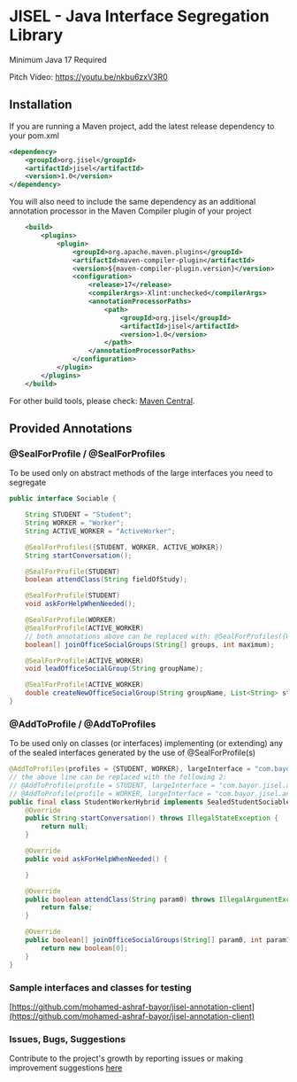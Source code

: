 # JISEL - Java Interface Segregation Library
Minimum Java 17 Required

Pitch Video: https://youtu.be/nkbu6zxV3R0

## Installation

If you are running a Maven project, add the latest release dependency to your pom.xml
```xml
<dependency>
    <groupId>org.jisel</groupId>
    <artifactId>jisel</artifactId>
    <version>1.0</version>
</dependency>
``` 
You will also need to include the same dependency as an additional annotation processor in the Maven Compiler plugin of your project
```xml
    <build>
        <plugins>
            <plugin>
                <groupId>org.apache.maven.plugins</groupId>
                <artifactId>maven-compiler-plugin</artifactId>
                <version>${maven-compiler-plugin.version}</version>
                <configuration>
                    <release>17</release>
                    <compilerArgs>-Xlint:unchecked</compilerArgs>
                    <annotationProcessorPaths>
                        <path>
                            <groupId>org.jisel</groupId>
                            <artifactId>jisel</artifactId>
                            <version>1.0</version>
                        </path>
                    </annotationProcessorPaths>
                </configuration>
            </plugin>
        </plugins>
    </build>
```

For other build tools, please check: [Maven Central](https://search.maven.org/artifact/org.jisel/jisel/1.0/jar).

## Provided Annotations

### @SealForProfile / @SealForProfiles
To be used only on abstract methods of the large interfaces you need to segregate
```java
public interface Sociable {

    String STUDENT = "Student";
    String WORKER = "Worker";
    String ACTIVE_WORKER = "ActiveWorker";

    @SealForProfiles({STUDENT, WORKER, ACTIVE_WORKER})
    String startConversation();

    @SealForProfile(STUDENT)
    boolean attendClass(String fieldOfStudy);

    @SealForProfile(STUDENT)
    void askForHelpWhenNeeded();

    @SealForProfile(WORKER)
    @SealForProfile(ACTIVE_WORKER)
    // both annotations above can be replaced with: @SealForProfiles({WORKER, ACTIVE_WORKER})
    boolean[] joinOfficeSocialGroups(String[] groups, int maximum);

    @SealForProfile(ACTIVE_WORKER)
    void leadOfficeSocialGroup(String groupName);

    @SealForProfile(ACTIVE_WORKER)
    double createNewOfficeSocialGroup(String groupName, List<String> starters);
}
```

### @AddToProfile / @AddToProfiles
To be used only on classes (or interfaces) implementing (or extending) any of the sealed interfaces generated by the use of @SealForProfile(s)
```java
@AddToProfiles(profiles = {STUDENT, WORKER}, largeInterface = "com.bayor.jisel.annotation.client.hierarchicalinheritance.Sociable")
// the above line can be replaced with the following 2:
// @AddToProfile(profile = STUDENT, largeInterface = "com.bayor.jisel.annotation.client.hierarchicalinheritance.Sociable")
// @AddToProfile(profile = WORKER, largeInterface = "com.bayor.jisel.annotation.client.hierarchicalinheritance.Sociable")
public final class StudentWorkerHybrid implements SealedStudentSociable, SealedWorkerSociable {
    @Override
    public String startConversation() throws IllegalStateException {
        return null;
    }

    @Override
    public void askForHelpWhenNeeded() {

    }

    @Override
    public boolean attendClass(String param0) throws IllegalArgumentException {
        return false;
    }

    @Override
    public boolean[] joinOfficeSocialGroups(String[] param0, int param1) {
        return new boolean[0];
    }
}

```

### Sample interfaces and classes for testing
[https://github.com/mohamed-ashraf-bayor/jisel-annotation-client](https://github.com/mohamed-ashraf-bayor/jisel-annotation-client)

### Issues, Bugs, Suggestions
Contribute to the project's growth by reporting issues or making improvement suggestions [here](https://github.com/mohamed-ashraf-bayor/jisel/issues/new/choose)

